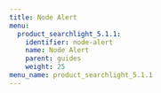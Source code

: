 ```yaml
---
title: Node Alert
menu:
  product_searchlight_5.1.1:
    identifier: node-alert
    name: Node Alert
    parent: guides
    weight: 25
menu_name: product_searchlight_5.1.1
---
```

